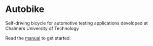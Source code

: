 # Autobike

Self-driving bicycle for automotive testing applications developed at Chalmers University of Technology

Read the [manual](./docs/manual.md) to get started.
